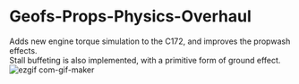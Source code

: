 # Geofs-Props-Physics-Overhaul
Adds new engine torque simulation to the C172, and improves the propwash effects.<br>
Stall buffeting is also implemented, with a primitive form of ground effect.
![ezgif com-gif-maker](https://user-images.githubusercontent.com/79466778/166725713-f1725e86-05b1-4873-af74-75ca6cdcdf43.gif)
